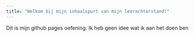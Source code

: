 ```yaml
---
title: "Welkom bij mijn inhaalspurt van mijn leerachterstand!"
---
```


Dit is mijn github pages oefening. Ik heb geen idee wat ik aan het doen ben
